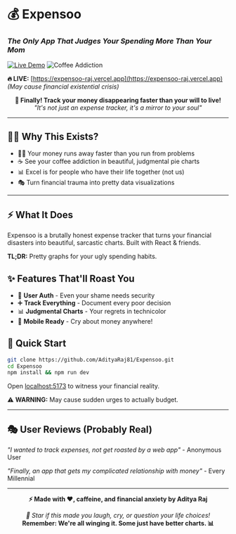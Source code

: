 # 💰 Expensoo
### *The Only App That Judges Your Spending More Than Your Mom*

[![Live Demo](https://img.shields.io/badge/💀%20LIVE%20DEMO-Expensoo-red?style=for-the-badge&logo=vercel)](https://expensoo-raj.vercel.app)
![Coffee Addiction](https://img.shields.io/badge/Coffee%20Addiction-☕%20TERMINAL-orange?style=for-the-badge)

**🔥 LIVE:** [https://expensoo-raj.vercel.app](https://expensoo-raj.vercel.app) *(May cause financial existential crisis)*

<p align="center">
	<b>💸 Finally! Track your money disappearing faster than your will to live!</b><br>
	<i>"It's not just an expense tracker, it's a mirror to your soul"</i>
</p>

---

## 🤷‍♂️ Why This Exists?

- 🏃‍♂️ Your money runs away faster than you run from problems
- ☕ See your coffee addiction in beautiful, judgmental pie charts  
- 📊 Excel is for people who have their life together (not us)
- 🎭 Turn financial trauma into pretty data visualizations

---

## ⚡ What It Does

Expensoo is a brutally honest expense tracker that turns your financial disasters into beautiful, sarcastic charts. Built with React & friends.

**TL;DR:** Pretty graphs for your ugly spending habits.

## ✨ Features That'll Roast You

- 🔐 **User Auth** - Even your shame needs security
- ➕ **Track Everything** - Document every poor decision  
- 📊 **Judgmental Charts** - Your regrets in technicolor
- 📱 **Mobile Ready** - Cry about money anywhere!

## 🚦 Quick Start

```bash
git clone https://github.com/AdityaRaj81/Expensoo.git
cd Expensoo
npm install && npm run dev
```

Open [localhost:5173](http://localhost:5173) to witness your financial reality.

⚠️ **WARNING:** May cause sudden urges to actually budget.

---

## 🎭 User Reviews (Probably Real)

*"I wanted to track expenses, not get roasted by a web app"* - Anonymous User

*"Finally, an app that gets my complicated relationship with money"* - Every Millennial

---

<p align="center">
	<b>⚡ Made with ❤️, caffeine, and financial anxiety by Aditya Raj</b>
</p>

<p align="center">
	<i>🌟 Star if this made you laugh, cry, or question your life choices!</i><br>
	<b>Remember: We're all winging it. Some just have better charts. 📊</b>
</p>
